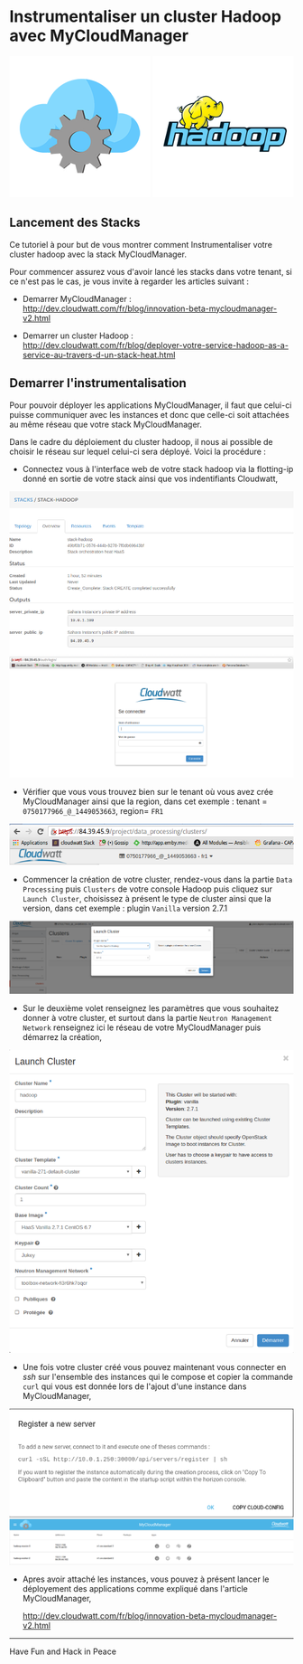 # Instrumentaliser un cluster Hadoop avec MyCloudManager

![mycloudmanagerimg](img/mycloudmanager.png) ![hadooplogo](img/hadoop-logo.png)

## Lancement des Stacks

Ce tutoriel à pour but de vous montrer comment Instrumentaliser votre cluster hadoop avec la stack MyCloudManager.

Pour commencer assurez vous d'avoir lancé les stacks dans votre tenant, si ce n'est pas le cas, je vous invite à regarder les articles suivant :

* Demarrer MyCloudManager : http://dev.cloudwatt.com/fr/blog/innovation-beta-mycloudmanager-v2.html

* Demarrer un cluster Hadoop : http://dev.cloudwatt.com/fr/blog/deployer-votre-service-hadoop-as-a-service-au-travers-d-un-stack-heat.html


## Demarrer l'instrumentalisation

Pour pouvoir déployer les applications MyCloudManager, il faut que celui-ci puisse communiquer avec les instances et donc que celle-ci soit attachées au même réseau que votre stack MyCloudManager.

Dans le cadre du déploiement du cluster hadoop, il nous ai possible de choisir le réseau sur lequel celui-ci sera déployé. Voici la procédure :

* Connectez vous à l'interface web de votre stack hadoop via la flotting-ip donné en sortie de votre stack ainsi que vos indentifiants Cloudwatt,

![sortiehadoop](img/Sortiestackhadoop.png)
![hadoopauth](img/hadoopauth.png)

* Vérifier que vous vous trouvez bien sur le tenant où vous avez crée MyCloudManager ainsi que la region, dans cet exemple : tenant = `0750177966_@_1449053663`, region= `FR1`

![tenantregion](img/tenantregion.png)

* Commencer la création de votre cluster, rendez-vous dans la partie `Data Processing` puis `Clusters` de votre console Hadoop puis cliquez sur `Launch Cluster`, choisissez à présent le type de cluster ainsi que la version, dans cet exemple : plugin `Vanilla` version 2.7.1

![launchcluster](img\launchcluster.png)

* Sur le deuxième volet renseignez les paramètres que vous souhaitez donner à votre cluster, et surtout dans la partie `Neutron Management Network` renseignez ici le réseau de votre MyCloudManager puis démarrez la création,

![paramcluster](img\paramscluster.png)

* Une fois votre cluster créé vous pouvez maintenant vous connecter en *ssh* sur l'ensemble des instances qui le compose et copier la commande `curl` qui vous est donnée lors de l'ajout d'une instance dans MyCloudManager,

![addsrv](img\addsrv.png)
![instancevalide](img\instancevalide.png)

* Apres avoir attaché les instances, vous pouvez à présent lancer le déployement des applications comme expliqué dans l'article MyCloudManager,

  http://dev.cloudwatt.com/fr/blog/innovation-beta-mycloudmanager-v2.html

---
Have Fun and Hack in Peace
